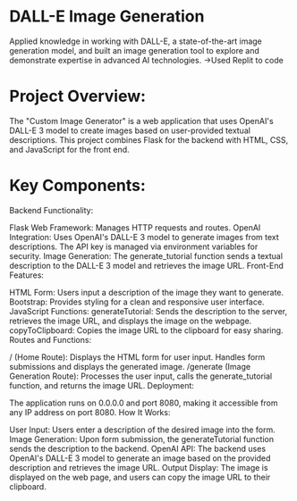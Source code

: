 # DALL-E Image Generation 
Applied knowledge in working with DALL-E, a state-of-the-art image generation model, 
and built an image generation tool to explore and
demonstrate expertise in advanced AI technologies.
->Used Replit to code

# Project Overview:

The "Custom Image Generator" is a web application that uses OpenAI's DALL-E 3 model to create images based on user-provided textual descriptions. This project combines Flask for the backend with HTML, CSS, and JavaScript for the front end.

# Key Components:

Backend Functionality:

Flask Web Framework: Manages HTTP requests and routes.
OpenAI Integration: Uses OpenAI's DALL-E 3 model to generate images from text descriptions. The API key is managed via environment variables for security.
Image Generation: The generate_tutorial function sends a textual description to the DALL-E 3 model and retrieves the image URL.
Front-End Features:

HTML Form: Users input a description of the image they want to generate.
Bootstrap: Provides styling for a clean and responsive user interface.
JavaScript Functions:
generateTutorial: Sends the description to the server, retrieves the image URL, and displays the image on the webpage.
copyToClipboard: Copies the image URL to the clipboard for easy sharing.
Routes and Functions:

/ (Home Route): Displays the HTML form for user input. Handles form submissions and displays the generated image.
/generate (Image Generation Route): Processes the user input, calls the generate_tutorial function, and returns the image URL.
Deployment:

The application runs on 0.0.0.0 and port 8080, making it accessible from any IP address on port 8080.
How It Works:

User Input: Users enter a description of the desired image into the form.
Image Generation: Upon form submission, the generateTutorial function sends the description to the backend.
OpenAI API: The backend uses OpenAI's DALL-E 3 model to generate an image based on the provided description and retrieves the image URL.
Output Display: The image is displayed on the web page, and users can copy the image URL to their clipboard.
